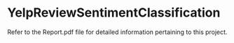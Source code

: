 # YelpReviewSentimentClassification
Refer to the Report.pdf file for detailed information pertaining to this project. 
